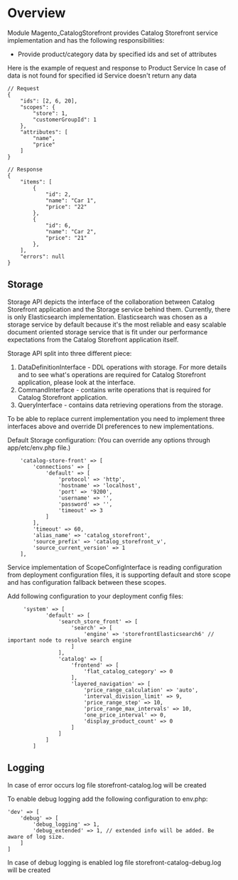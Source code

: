 # Overview

Module Magento_CatalogStorefront provides Catalog Storefront service implementation and has the following responsibilities:

- Provide product/category data by specified ids and set of attributes

Here is the example of request and response to Product Service
In case of data is not found for specified id Service doesn't return any data
```
// Request
{
    "ids": [2, 6, 20],
    "scopes": {
        "store": 1,
        "customerGroupId": 1
    },
    "attributes": [
        "name",
        "price"
    ]
}

// Response
{
    "items": [
        {
            "id": 2,
            "name": "Car 1",
            "price": "22"
        },
        {
            "id": 6,
            "name": "Car 2",
            "price": "21"
        },
    ],
    "errors": null
}
```


## Storage

Storage API depicts the interface of the collaboration between Catalog Storefront application
and the Storage service behind them. Currently, there is only Elasticsearch implementation.
Elasticsearch was chosen as a storage service by default because it's the most reliable
and easy scalable document oriented storage service that is fit under our performance 
expectations from the Catalog Storefront application itself.

Storage API split into three different piece:
1. DataDefinitionInterface - DDL operations with storage. For more details and to see what's
operations are required for Catalog Storefront application, please look at the interface.
2. CommandInterface - contains write operations that is required for Catalog Storefront 
application.
3. QueryInterface - contains data retrieving operations from the storage.

To be able to replace current implementation you need to implement three interfaces
above and override DI preferences to new implementations.

Default Storage configuration:
(You can override any options through app/etc/env.php file.)
```
    'catalog-store-front' => [
        'connections' => [
            'default' => [
                'protocol' => 'http',
                'hostname' => 'localhost',
                'port' => '9200',
                'username' => '',
                'password' => '',
                'timeout' => 3
            ]
        ],
        'timeout' => 60,
        'alias_name' => 'catalog_storefront',
        'source_prefix' => 'catalog_storefront_v',
        'source_current_version' => 1
    ],
```

Service implementation of ScopeConfigInterface is reading configuration from deployment configuration files, it is supporting
default and store scope and has configuration fallback between  these scopes.

Add following configuration to your deployment config files:

         'system' => [
                'default' => [
                    'search_store_front' => [
                        'search' => [
                            'engine' => 'storefrontElasticsearch6' // important node to resolve search engine
                        ]
                    ],
                    'catalog' => [
                        'frontend' => [
                            'flat_catalog_category' => 0
                        ],
                        'layered_navigation' => [
                            'price_range_calculation' => 'auto',
                            'interval_division_limit' => 9,
                            'price_range_step' => 10,
                            'price_range_max_intervals' => 10,
                            'one_price_interval' => 0,
                            'display_product_count' => 0
                        ]
                    ]
                ]
            ]

## Logging

In case of error occurs log file storefront-catalog.log will be created

To enable debug logging add the following configuration to env.php:

```
'dev' => [
    'debug' => [
        'debug_logging' => 1,
        'debug_extended' => 1, // extended info will be added. Be aware of log size.
    ]
]
```

In case of debug logging is enabled log file storefront-catalog-debug.log will be created